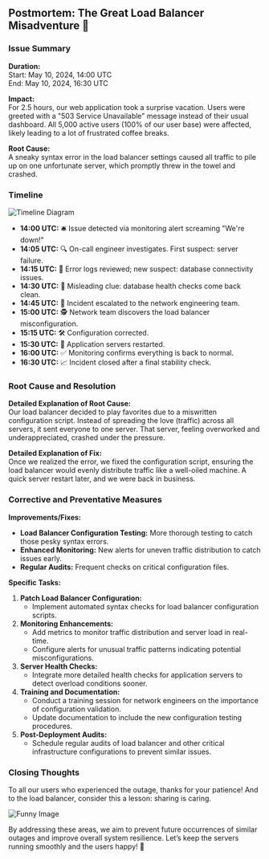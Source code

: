 ## Postmortem: The Great Load Balancer Misadventure 🚀

### Issue Summary

**Duration:**  
Start: May 10, 2024, 14:00 UTC  
End: May 10, 2024, 16:30 UTC

**Impact:**  
For 2.5 hours, our web application took a surprise vacation. Users were greeted with a "503 Service Unavailable" message instead of their usual dashboard. All 5,000 active users (100% of our user base) were affected, likely leading to a lot of frustrated coffee breaks.

**Root Cause:**  
A sneaky syntax error in the load balancer settings caused all traffic to pile up on one unfortunate server, which promptly threw in the towel and crashed.

### Timeline

![Timeline Diagram](https://via.placeholder.com/600x200.png?text=Timeline+Diagram)

- **14:00 UTC:** 🛎️ Issue detected via monitoring alert screaming "We're down!"
- **14:05 UTC:** 🔍 On-call engineer investigates. First suspect: server failure.
- **14:15 UTC:** 📜 Error logs reviewed; new suspect: database connectivity issues.
- **14:30 UTC:** 🧩 Misleading clue: database health checks come back clean.
- **14:45 UTC:** 🚨 Incident escalated to the network engineering team.
- **15:00 UTC:** 🕵️ Network team discovers the load balancer misconfiguration.
- **15:15 UTC:** 🛠️ Configuration corrected.
- **15:30 UTC:** 🔄 Application servers restarted.
- **16:00 UTC:** ✅ Monitoring confirms everything is back to normal.
- **16:30 UTC:** 📈 Incident closed after a final stability check.

### Root Cause and Resolution

**Detailed Explanation of Root Cause:**  
Our load balancer decided to play favorites due to a miswritten configuration script. Instead of spreading the love (traffic) across all servers, it sent everyone to one server. That server, feeling overworked and underappreciated, crashed under the pressure.

**Detailed Explanation of Fix:**  
Once we realized the error, we fixed the configuration script, ensuring the load balancer would evenly distribute traffic like a well-oiled machine. A quick server restart later, and we were back in business.

### Corrective and Preventative Measures

**Improvements/Fixes:**
- **Load Balancer Configuration Testing:** More thorough testing to catch those pesky syntax errors.
- **Enhanced Monitoring:** New alerts for uneven traffic distribution to catch issues early.
- **Regular Audits:** Frequent checks on critical configuration files.

**Specific Tasks:**
1. **Patch Load Balancer Configuration:**
   - Implement automated syntax checks for load balancer configuration scripts.
2. **Monitoring Enhancements:**
   - Add metrics to monitor traffic distribution and server load in real-time.
   - Configure alerts for unusual traffic patterns indicating potential misconfigurations.
3. **Server Health Checks:**
   - Integrate more detailed health checks for application servers to detect overload conditions sooner.
4. **Training and Documentation:**
   - Conduct a training session for network engineers on the importance of configuration validation.
   - Update documentation to include the new configuration testing procedures.
5. **Post-Deployment Audits:**
   - Schedule regular audits of load balancer and other critical infrastructure configurations to prevent similar issues.

### Closing Thoughts

To all our users who experienced the outage, thanks for your patience! And to the load balancer, consider this a lesson: sharing is caring.

![Funny Image](https://via.placeholder.com/400x200.png?text=Funny+Image+About+Tech+Outages)

By addressing these areas, we aim to prevent future occurrences of similar outages and improve overall system resilience. Let’s keep the servers running smoothly and the users happy! 🚀
